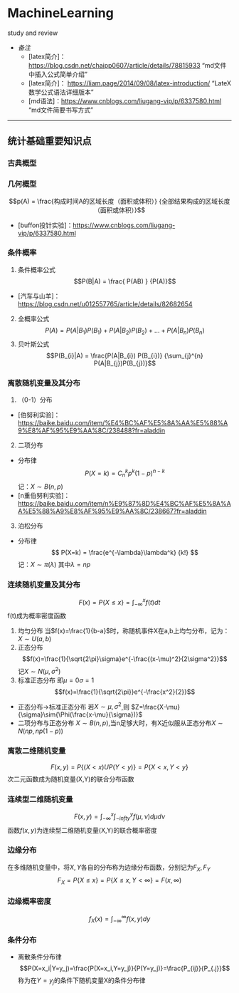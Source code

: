 # MachineLearning
study and review
+ *备注*
  + [latex简介]： https://blog.csdn.net/chaipp0607/article/details/78815933 “md文件中插入公式简单介绍”
  + [latex简介]： https://liam.page/2014/09/08/latex-introduction/ “LateX数学公式语法详细版本”
  + [md语法]：https://www.cnblogs.com/liugang-vip/p/6337580.html “md文件简要书写方式”

***

## 统计基础重要知识点
### 古典概型
### 几何概型
$$p(A) = \frac{构成时间A的区域长度（面积或体积）} {全部结果构成的区域长度（面积或体积）}$$
  * [buffon投针实验]：https://www.cnblogs.com/liugang-vip/p/6337580.html
### 条件概率
1. 条件概率公式
$$P(B|A) = \frac{ P(AB) } {P(A)}$$
  * [汽车与山羊]：https://blog.csdn.net/u012557765/article/details/82682654
2. 全概率公式
$$P(A)=P(A|B_{1}) P(B_{1}) + P(A|B_{2}) P(B_{2}) + ... + P(A|B_{n}) P(B_{n})$$
3. 贝叶斯公式
$$P(B_{i}|A) = \frac{P(A|B_{i}) P(B_{i})} {\sum_{j}^{n} P(A|B_{j})P(B_{j})}$$
### 离散随机变量及其分布
1. （0-1）分布
  * [伯努利实验]： https://baike.baidu.com/item/%E4%BC%AF%E5%8A%AA%E5%88%A9%E8%AF%95%E9%AA%8C/238488?fr=aladdin
2. 二项分布
  * 分布律
  $$P(X=k) = C_n^kp^k(1-p)^{n-k}$$
  记：$X\sim{B(n,p)}$
  * [n重伯努利实验]： https://baike.baidu.com/item/n%E9%87%8D%E4%BC%AF%E5%8A%AA%E5%88%A9%E8%AF%95%E9%AA%8C/238667?fr=aladdin
3. 泊松分布
  * 分布律
  $$ P(X=k) = \frac{e^{-\lambda}\lambda^k} {k!} $$
  记：$X\sim\pi(\lambda)$  其中$\lambda=np$
### 连续随机变量及其分布
$$F(x)=P\lbrace{X\le{x}}\rbrace=\int_{-\infty}^xf(t)dt$$
  f(t)成为概率密度函数
1. 均匀分布
  当$f(x)=\frac{1}{b-a}$时，称随机事件X在a,b上均匀分布，记为：$X\sim{U(a,b)}$
2. 正态分布
  $$f(x)=\frac{1}{\sqrt{2\pi}\sigma}e^{-\frac{(x-\mu)^2}{2\sigma^2}}$$
  记$X\sim{N(\mu,\sigma^2)}$
3. 标准正态分布
  即$\mu=0  \sigma=1$
  $$f(x)=\frac{1}{\sqrt{2\pi}}e^{-\frac{x^2}{2}}$$
  * 正态分布$\rightarrow$标准正态分布 
    若$X\sim{\mu,\sigma^2}$,则 $Z=\frac{X-\mu}{\sigma}\sim{\Phi(\frac{x-\mu}{\sigma})}$
  * 二项分布与正态分布
    $X\sim{B(n,p)}$,当n足够大时，有X近似服从正态分布$X\sim{N(np,np(1-p))}$
### 离散二维随机变量
$$F(x,y)=P\lbrace{(X<x)UP(Y<y)}\rbrace=P\lbrace{X<x,Y<y}\rbrace$$
次二元函数成为随机变量(X,Y)的联合分布函数
### 连续型二维随机变量
$$F(x,y)=\int_{-\infty}^x\int_{-infty}^yf(\mu,\nu)d\mu{d\nu}$$
函数$f(x,y)$为连续型二维随机变量(X,Y)的联合概率密度
### 边缘分布
在多维随机变量中，将$X,Y$各自的分布称为边缘分布函数，分别记为$F_X,F_Y$
$$F_X=P\lbrace{X\leq{x}}\rbrace=P\lbrace{X\leq{x},Y<\infty}\rbrace=F(x,\infty)$$
### 边缘概率密度
$$f_X(x)=\int_{-\infty}^\infty{f(x,y)}dy$$
### 条件分布
* 离散条件分布律
  $$P(X=x_i|Y=y_j)=\frac{P(X=x_i,Y=y_j)}{P(Y=y_j)}=\frac{P_{ij}}{P_{.j}}$$
  称为在$Y=y_j$的条件下随机变量X的条件分布律


